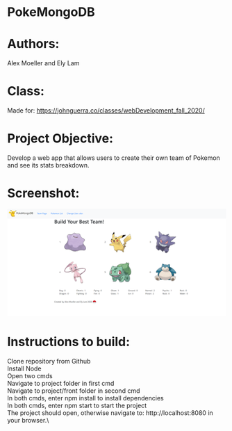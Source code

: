 # PokeMongoDB
# Authors: 
Alex Moeller and Ely Lam
# Class:
Made for: https://johnguerra.co/classes/webDevelopment_fall_2020/
# Project Objective: 
Develop a web app that allows users to create their own team of Pokemon and see its stats breakdown.
# Screenshot:
![screenshot](/front/public/images/pokeScreenshot.png)
# Instructions to build:
  Clone repository from Github\
  Install Node\
  Open two cmds\
  Navigate to project folder in first cmd\
  Navigate to project/front folder in second cmd\
  In both cmds, enter npm install to install dependencies\
  In both cmds, enter npm start to start the project\
  The project should open, otherwise navigate to: http://localhost:8080 in your browser.\
